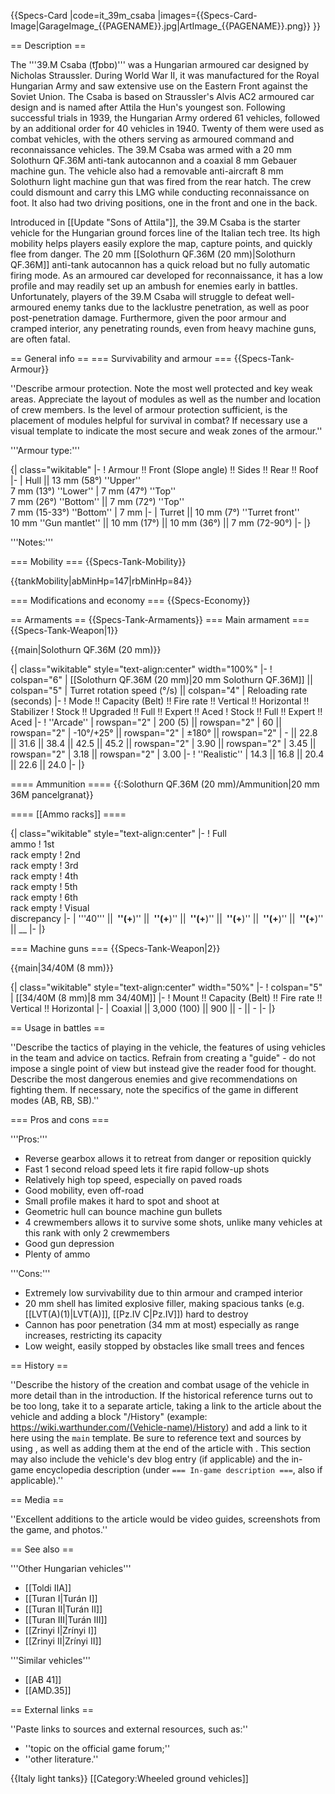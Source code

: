 {{Specs-Card
|code=it_39m_csaba
|images={{Specs-Card-Image|GarageImage_{{PAGENAME}}.jpg|ArtImage_{{PAGENAME}}.png}}
}}

== Description ==
<!-- ''In the description, the first part should be about the history of the creation and combat usage of the vehicle, as well as its key features. In the second part, tell the reader about the ground vehicle in the game. Insert a screenshot of the vehicle, so that if the novice player does not remember the vehicle by name, he will immediately understand what kind of vehicle the article is talking about.'' -->
The '''39.M Csaba (t͡ʃɒbɒ)''' was a Hungarian armoured car designed by Nicholas Straussler. During World War II, it was manufactured for the Royal Hungarian Army and saw extensive use on the Eastern Front against the Soviet Union. The Csaba is based on Straussler's Alvis AC2 armoured car design and is named after Attila the Hun's youngest son. Following successful trials in 1939, the Hungarian Army ordered 61 vehicles, followed by an additional order for 40 vehicles in 1940. Twenty of them were used as combat vehicles, with the others serving as armoured command and reconnaissance vehicles. The 39.M Csaba was armed with a 20 mm Solothurn QF.36M anti-tank autocannon and a coaxial 8 mm Gebauer machine gun. The vehicle also had a removable anti-aircraft 8 mm Solothurn light machine gun that was fired from the rear hatch. The crew could dismount and carry this LMG while conducting reconnaissance on foot. It also had two driving positions, one in the front and one in the back.

Introduced in [[Update "Sons of Attila"]], the 39.M Csaba is the starter vehicle for the Hungarian ground forces line of the Italian tech tree. Its high mobility helps players easily explore the map, capture points, and quickly flee from danger. The 20 mm [[Solothurn QF.36M (20 mm)|Solothurn QF.36M]] anti-tank autocannon has a quick reload but no fully automatic firing mode. As an armoured car developed for reconnaissance, it has a low profile and may readily set up an ambush for enemies early in battles. Unfortunately, players of the 39.M Csaba will struggle to defeat well-armoured enemy tanks due to the lacklustre penetration, as well as poor post-penetration damage. Furthermore, given the poor armour and cramped interior, any penetrating rounds, even from heavy machine guns, are often fatal.

== General info ==
=== Survivability and armour ===
{{Specs-Tank-Armour}}
<!-- ''Describe armour protection. Note the most well protected and key weak areas. Appreciate the layout of modules as well as the number and location of crew members. Is the level of armour protection sufficient, is the placement of modules helpful for survival in combat? If necessary use a visual template to indicate the most secure and weak zones of the armour.'' -->
''Describe armour protection. Note the most well protected and key weak areas. Appreciate the layout of modules as well as the number and location of crew members. Is the level of armour protection sufficient, is the placement of modules helpful for survival in combat? If necessary use a visual template to indicate the most secure and weak zones of the armour.''

'''Armour type:''' <!-- The types of armour present on the vehicle and their general locations -->
<!-- Example: * Rolled homogeneous armour (Front, Side, Rear, Hull roof)
* Cast homogeneous armour (Turret, Transmission area) -->

{| class="wikitable"
|-
! Armour !! Front (Slope angle) !! Sides !! Rear !! Roof
|-
| Hull || 13 mm (58°) ''Upper''<br>7 mm (13°) ''Lower''
| 7 mm (47°) ''Top'' <br> 7 mm (26°) ''Bottom'' || 7 mm (72°) ''Top''<br>7 mm (15-33°) ''Bottom''
| 7 mm
|-
| Turret || 10 mm (7°) ''Turret front'' <br>10 mm ''Gun mantlet'' || 10 mm (17°) || 10 mm (36°) || 7 mm (72-90°)
|-
|}

'''Notes:''' <!-- Any additional notes which the user needs to be aware of -->
<!-- Example: * Suspension wheels are 20 mm thick, tracks are 30 mm thick, and torsion bars are 60 mm thick. -->

=== Mobility ===
{{Specs-Tank-Mobility}}
<!-- ''Write about the mobility of the ground vehicle. Estimate the specific power and manoeuvrability, as well as the maximum speed forwards and backwards.'' -->

{{tankMobility|abMinHp=147|rbMinHp=84}}

=== Modifications and economy ===
{{Specs-Economy}}

== Armaments ==
{{Specs-Tank-Armaments}}
=== Main armament ===
{{Specs-Tank-Weapon|1}}
<!-- ''Give the reader information about the characteristics of the main gun. Assess its effectiveness in a battle based on the reloading speed, ballistics and the power of shells. Do not forget about the flexibility of the fire, that is how quickly the cannon can be aimed at the target, open fire on it and aim at another enemy. Add a link to the main article on the gun: <code><nowiki>{{main|Name of the weapon}}</nowiki></code>. Describe in general terms the ammunition available for the main gun. Give advice on how to use them and how to fill the ammunition storage.'' -->
{{main|Solothurn QF.36M (20 mm)}}

{| class="wikitable" style="text-align:center" width="100%"
|-
! colspan="6" | [[Solothurn QF.36M (20 mm)|20 mm Solothurn QF.36M]] || colspan="5" | Turret rotation speed (°/s) || colspan="4" | Reloading rate (seconds)
|-
! Mode !! Capacity (Belt) !! Fire rate !! Vertical !! Horizontal !! Stabilizer
! Stock !! Upgraded !! Full !! Expert !! Aced
! Stock !! Full !! Expert !! Aced
|-
! ''Arcade''
| rowspan="2" | 200 (5) || rowspan="2" | 60 || rowspan="2" | -10°/+25° || rowspan="2" | ±180° || rowspan="2" | - || 22.8 || 31.6 || 38.4 || 42.5 || 45.2 || rowspan="2" | 3.90 || rowspan="2" | 3.45 || rowspan="2" | 3.18 || rowspan="2" | 3.00
|-
! ''Realistic''
| 14.3 || 16.8 || 20.4 || 22.6 || 24.0
|-
|}

==== Ammunition ====
{{:Solothurn QF.36M (20 mm)/Ammunition|20 mm 36M pancelgranat}}

==== [[Ammo racks]] ====
<!-- [[File:Ammoracks_{{PAGENAME}}.png|right|thumb|x250px|[[Ammo racks]] of the {{PAGENAME}}]] -->
<!-- '''Last updated:''' -->
{| class="wikitable" style="text-align:center"
|-
! Full<br>ammo
! 1st<br>rack empty
! 2nd<br>rack empty
! 3rd<br>rack empty
! 4th<br>rack empty
! 5th<br>rack empty
! 6th<br>rack empty
! Visual<br>discrepancy
|-
| '''40''' || __&nbsp;''(+__)'' || __&nbsp;''(+__)'' || __&nbsp;''(+__)'' || __&nbsp;''(+__)'' || __&nbsp;''(+__)'' || __&nbsp;''(+__)'' || __
|-
|}

=== Machine guns ===
{{Specs-Tank-Weapon|2}}
<!-- ''Offensive and anti-aircraft machine guns not only allow you to fight some aircraft but also are effective against lightly armoured vehicles. Evaluate machine guns and give recommendations on its use.'' -->
{{main|34/40M (8 mm)}}

{| class="wikitable" style="text-align:center" width="50%"
|-
! colspan="5" | [[34/40M (8 mm)|8 mm 34/40M]]
|-
! Mount !! Capacity (Belt) !! Fire rate !! Vertical !! Horizontal
|-
| Coaxial || 3,000 (100) || 900 || - || -
|-
|}

== Usage in battles ==
<!-- ''Describe the tactics of playing in the vehicle, the features of using vehicles in the team and advice on tactics. Refrain from creating a "guide" - do not impose a single point of view but instead give the reader food for thought. Describe the most dangerous enemies and give recommendations on fighting them. If necessary, note the specifics of the game in different modes (AB, RB, SB).'' -->
''Describe the tactics of playing in the vehicle, the features of using vehicles in the team and advice on tactics. Refrain from creating a "guide" - do not impose a single point of view but instead give the reader food for thought. Describe the most dangerous enemies and give recommendations on fighting them. If necessary, note the specifics of the game in different modes (AB, RB, SB).''

=== Pros and cons ===
<!-- ''Summarise and briefly evaluate the vehicle in terms of its characteristics and combat effectiveness. Mark its pros and cons in a bulleted list. Try not to use more than 6 points for each of the characteristics. Avoid using categorical definitions such as "bad", "good" and the like - use substitutions with softer forms such as "inadequate" and "effective".'' -->

'''Pros:'''

* Reverse gearbox allows it to retreat from danger or reposition quickly
* Fast 1 second reload speed lets it fire rapid follow-up shots
* Relatively high top speed, especially on paved roads
* Good mobility, even off-road
* Small profile makes it hard to spot and shoot at
* Geometric hull can bounce machine gun bullets
* 4 crewmembers allows it to survive some shots, unlike many vehicles at this rank with only 2 crewmembers
* Good gun depression
* Plenty of ammo

'''Cons:'''

* Extremely low survivability due to thin armour and cramped interior
* 20 mm shell has limited explosive filler, making spacious tanks (e.g. [[LVT(A)(1)|LVT(A)]], [[Pz.IV C|Pz.IV]]) hard to destroy
* Cannon has poor penetration (34 mm at most) especially as range increases, restricting its capacity
* Low weight, easily stopped by obstacles like small trees and fences

== History ==
<!-- ''Describe the history of the creation and combat usage of the vehicle in more detail than in the introduction. If the historical reference turns out to be too long, take it to a separate article, taking a link to the article about the vehicle and adding a block "/History" (example: <nowiki>https://wiki.warthunder.com/(Vehicle-name)/History</nowiki>) and add a link to it here using the <code>main</code> template. Be sure to reference text and sources by using <code><nowiki><ref></ref></nowiki></code>, as well as adding them at the end of the article with <code><nowiki><references /></nowiki></code>. This section may also include the vehicle's dev blog entry (if applicable) and the in-game encyclopedia description (under <code><nowiki>=== In-game description ===</nowiki></code>, also if applicable).'' -->
''Describe the history of the creation and combat usage of the vehicle in more detail than in the introduction. If the historical reference turns out to be too long, take it to a separate article, taking a link to the article about the vehicle and adding a block "/History" (example: <nowiki>https://wiki.warthunder.com/(Vehicle-name)/History</nowiki>) and add a link to it here using the <code>main</code> template. Be sure to reference text and sources by using <code><nowiki><ref></ref></nowiki></code>, as well as adding them at the end of the article with <code><nowiki><references /></nowiki></code>. This section may also include the vehicle's dev blog entry (if applicable) and the in-game encyclopedia description (under <code><nowiki>=== In-game description ===</nowiki></code>, also if applicable).''

== Media ==
<!-- ''Excellent additions to the article would be video guides, screenshots from the game, and photos.'' -->
''Excellent additions to the article would be video guides, screenshots from the game, and photos.''

== See also ==
<!-- ''Links to the articles on the War Thunder Wiki that you think will be useful for the reader, for example:''
* ''reference to the series of the vehicles;''
* ''links to approximate analogues of other nations and research trees.'' -->
'''Other Hungarian vehicles'''

* [[Toldi IIA]]
* [[Turan I|Turán I]]
* [[Turan II|Turán II]]
* [[Turan III|Turán III]]
* [[Zrinyi I|Zrínyi I]]
* [[Zrinyi II|Zrínyi II]]

'''Similar vehicles'''

* [[AB 41]]
* [[AMD.35]]

== External links ==
<!-- ''Paste links to sources and external resources, such as:''
* ''topic on the official game forum;''
* ''other literature.'' -->
''Paste links to sources and external resources, such as:''

* ''topic on the official game forum;''
* ''other literature.''

{{Italy light tanks}}
[[Category:Wheeled ground vehicles]]